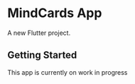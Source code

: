 # MindCards App

A new Flutter project.

## Getting Started

This app is currently on work in progress

